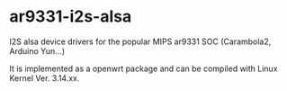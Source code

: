 # ar9331-i2s-alsa
I2S alsa device drivers for the popular MIPS ar9331 SOC (Carambola2, Arduino Yun...)

It is implemented as a openwrt package and can be compiled with Linux Kernel Ver. 3.14.xx.
